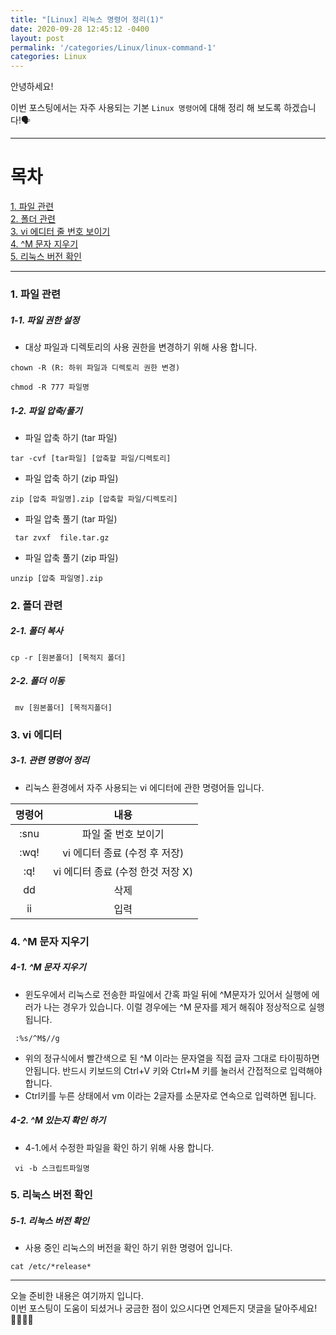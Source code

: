 ```yaml
---
title: "[Linux] 리눅스 명령어 정리(1)"
date: 2020-09-28 12:45:12 -0400
layout: post
permalink: '/categories/Linux/linux-command-1'
categories: Linux
---
```


안녕하세요!  

이번 포스팅에서는 자주 사용되는 기본 `Linux 명령어`에 대해 정리 해 보도록 하겠습니다!🗣 

-----

# 목차
[1. 파일 관련](#파일-관련)  
[2. 폴더 관련](#폴더-관련)  
[3. vi 에디터 줄 번호 보이기](#vi-에디터-줄-번호-보이기)  
[4. ^M 문자 지우기](#^M-문자-지우기)  
[5. 리눅스 버전 확인](#리눅스-버전-확인)

-----

### 1. 파일 관련
##### 1-1. 파일 권한 설정
- 대상 파일과 디렉토리의 사용 권한을 변경하기 위해 사용 합니다.

```
chown -R (R: 하위 파일과 디렉토리 권한 변경)
```

```
chmod -R 777 파일명 
```

##### 1-2. 파일 압축/풀기
- 파일 압축 하기 (tar 파일)
```
tar -cvf [tar파일] [압축할 파일/디렉토리]
```
  
- 파일 압축 하기 (zip 파일)
```
zip [압축 파일명].zip [압축할 파일/디렉토리]
```

- 파일 압축 풀기 (tar 파일)
```
 tar zvxf  file.tar.gz 
```
    
- 파일 압축 풀기 (zip 파일)
```
unzip [압축 파일명].zip
```
    

### 2. 폴더 관련
##### 2-1. 폴더 복사
```
cp -r [원본폴더] [목적지 폴더]
```

##### 2-2. 폴더 이동
```
 mv [원본폴더] [목적지폴더]
```


### 3. vi 에디터
##### 3-1. 관련 명령어 정리
- 리눅스 환경에서 자주 사용되는 vi 에디터에 관한 명령어들 입니다.

|    명령어    |             내용            |
|:----------:|:--------------------------:|
|   :snu     |       파일 줄 번호 보이기       | 
|   :wq!     |   vi 에디터 종료 (수정 후 저장)  |
|   :q!      | vi 에디터 종료 (수정 한것 저장 X) |
|    dd      |            삭제              |
|    ii      |            입력              |



### 4. ^M 문자 지우기
##### 4-1. ^M 문자 지우기
- 윈도우에서 리눅스로 전송한 파일에서 간혹 파일 뒤에 ^M문자가 있어서 실행에 에러가 나는 경우가 있습니다. 이럴 경우에는 ^M 문자를 제거 해줘야 정상적으로 실행 됩니다.

```
 :%s/^M$//g
```
- 위의 정규식에서 빨간색으로 된 ^M 이라는 문자열을 직접 글자 그대로 타이핑하면 안됩니다. 반드시 키보드의 Ctrl+V 키와 Ctrl+M 키를 눌러서 간접적으로 입력해야 합니다. 
- Ctrl키를 누른 상태에서 vm 이라는 2글자를 소문자로 연속으로 입력하면 됩니다.

##### 4-2. ^M 있는지 확인 하기
- 4-1.에서 수정한 파일을 확인 하기 위해 사용 합니다.
```
 vi -b 스크립트파일명
```


### 5. 리눅스 버전 확인

##### 5-1. 리눅스 버전 확인
- 사용 중인 리눅스의 버전을 확인 하기 위한 명령어 입니다.
```
cat /etc/*release*
```


-----

오늘 준비한 내용은 여기까지 입니다.  
이번 포스팅이 도움이 되셨거나 궁금한 점이 있으시다면 언제든지 댓글을 달아주세요!🙋🏻‍♀️💡
